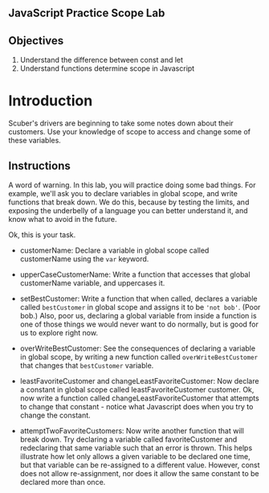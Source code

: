 ## JavaScript Practice Scope Lab

## Objectives

1.  Understand the difference between const and let
2.  Understand functions determine scope in Javascript

# Introduction

Scuber's drivers are beginning to take some notes down about their customers. Use your knowledge of scope to access and change some of these variables.

## Instructions

A word of warning. In this lab, you will practice doing some bad things. For
example, we'll ask you to declare variables in global scope, and write functions
that break down. We do this, because by testing the limits, and exposing the
underbelly of a language you can better understand it, and know what to avoid in
the future.

Ok, this is your task.

- customerName: Declare a variable in global scope called customerName using the
  `var` keyword.

- upperCaseCustomerName: Write a function that accesses that global customerName
  variable, and uppercases it.

- setBestCustomer: Write a function that when called, declares a variable called
  `bestCustomer` in global scope and assigns it to be `'not bob'`. (Poor bob.)
  Also, poor us, declaring a global variable from inside a function is one of
  those things we would never want to do normally, but is good for us to explore
  right now.

- overWriteBestCustomer: See the consequences of declaring a variable in global
  scope, by writing a new function called `overWriteBestCustomer` that changes
  that `bestCustomer` variable.

- leastFavoriteCustomer and changeLeastFavoriteCustomer: Now declare a constant in
  global scope called leastFavoriteCustomer customer. Ok, now write a function
  called changeLeastFavoriteCustomer that attempts to change that constant -
  notice what Javascript does when you try to change the constant.

- attemptTwoFavoriteCustomers: Now write another function that will break down.
  Try declaring a variable called favoriteCustomer and redeclaring that same
  variable such that an error is thrown. This helps illustrate how let only allows
  a given variable to be declared one time, but that variable can be re-assigned
  to a different value. However, const does not allow re-assignment, nor does it
  allow the same constant to be declared more than once.
